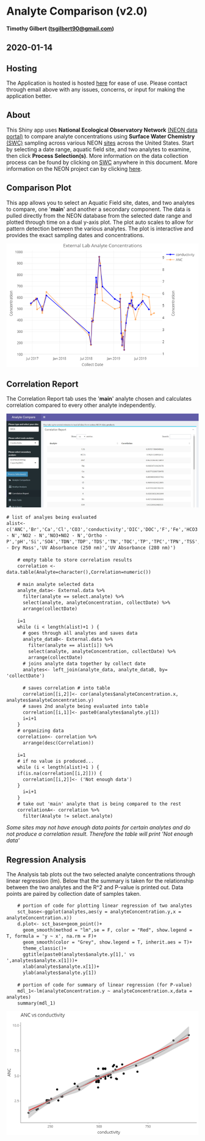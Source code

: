 
# Analyte Comparison (v2.0)

#### Timothy Gilbert (tsgilbert90@gmail.com)
## 2020-01-14
## Hosting
The Application is hosted  is hosted [here](https://t-lama.shinyapps.io/AnalyteCompareApp/) for ease of use. Please contact through email above with any issues, concerns, or input for making the application better.
## About
This Shiny app uses **National Ecological Observatory Network** [(NEON data portal)](https://data.neonscience.org/) to compare analyte concentrations using **Surface Water Chemistry** [(SWC)](https://data.neonscience.org/data-products/DP1.20093.001#about) sampling across various NEON [sites](https://www.neonscience.org/field-sites/field-sites-map) across the United States. Start by selecting a date range, aquatic field site, and two analytes to examine, then click **Process Selection(s)**. More information on the data collection process can be found by clicking on [SWC](https://data.neonscience.org/data-products/DP1.20093.001#about) anywhere in this document. More information on the NEON project can by clicking [here](https://www.neonscience.org/).<!-- Two spaces apart -->

## Comparison Plot

This app allows you to select an Aquatic Field site, dates, and two analytes to compare, one '**main**' and another a secondary component. The data is pulled directly from the NEON database from the selected date range and plotted through time on a dual y-axis plot. The plot auto scales to allow for pattern detection between the various analytes. The plot is interactive and provides the exact sampling dates and concentrations.

![Example plot for Sycamore Creek (D14 Tucson, AZ) for conductivity vs ANC concentrations](ExPlot.jpg)


## Correlation Report

The Correlation Report tab uses the '**main**' analyte chosen and calculates correlation compared to every other analyte independently.

![Example table for Sycamore Creek (D14 Tucson, AZ) for correlation of conductivity compared to other measured analytes](ExCor.jpg)


```{r, eval=FALSE}
# list of analyes being evaluated
alist<- c('ANC','Br','Ca','Cl','CO3','conductivity','DIC','DOC','F','Fe','HCO3','K','Mg','Mn','Na','NH4 - N','NO2 - N','NO3+NO2 - N','Ortho - P','pH','Si','SO4','TDN','TDP','TDS','TN','TOC','TP','TPC','TPN','TSS','TSS - Dry Mass','UV Absorbance (250 nm)','UV Absorbance (280 nm)')
    
    # empty table to store correlation results
    correlation <- data.table(Analyte=character(),Correlation=numeric())

    # main analyte selected data
    analyte_data<- External.data %>%
      filter(analyte == select.analyte) %>%
      select(analyte, analyteConcentration, collectDate) %>%
      arrange(collectDate)
    
    i=1
    while (i < length(alist)+1 ) {
      # goes through all analytes and saves data
      analyte_dataB<- External.data %>%
        filter(analyte == alist[i]) %>%
        select(analyte, analyteConcentration, collectDate) %>% 
        arrange(collectDate)
      # joins analyte data together by collect date
      analytes<- left_join(analyte_data, analyte_dataB, by= 'collectDate')
      
      # saves correlation # into table
      correlation[[i,2]]<- cor(analytes$analyteConcentration.x, analytes$analyteConcentration.y)
      # saves 2nd analyte being evaluated into table
      correlation[[i,1]]<- paste0(analytes$analyte.y[1])
      i=i+1
    }
    # organizing data
    correlation<- correlation %>%
      arrange(desc(Correlation))
    
    i=1
    # if no value is produced...
    while (i < length(alist)+1 ) {
    if(is.na(correlation[[i,2]])) {
      correlation[[i,2]]<- ('Not enough data')
    }
      i=i+1
    }
    # take out 'main' analyte that is being compared to the rest
    correlationA<- correlation %>%
      filter(Analyte != select.analyte)
```

_Some sites may not have enough data points for certain analytes and do not produce a correlation result. Therefore the table will print 'Not enough data'_


## Regression Analysis

The Analysis tab plots out the two selected analyte concentrations through linear regression (lm). Below that the summary is taken for the relationship between the two analytes and the R^2 and P-value is printed out. Data points are paired by collection date of samples taken.

```{r, eval=FALSE}
    # portion of code for plotting linear regression of two analytes
    sct_base<-ggplot(analytes,aes(y = analyteConcentration.y,x = analyteConcentration.x))
    d.plot<- sct_base+geom_point()+
      geom_smooth(method = "lm",se = F, color = "Red", show.legend = T, formula = 'y ~ x', na.rm = F)+
      geom_smooth(color = "Grey", show.legend = T, inherit.aes = T)+
      theme_classic()+
      ggtitle(paste0(analytes$analyte.y[1],' vs ',analytes$analyte.x[1]))+
      xlab(analytes$analyte.x[1])+
      ylab(analytes$analyte.y[1])
    
    # portion of code for summary of linear regression (for P-value)
    mdl_1<-lm(analyteConcentration.y ~ analyteConcentration.x,data = analytes)
    summary(mdl_1)
```

![Example plot of linear regression of conductivity vs ANC concentrations](ExReg.jpg)
